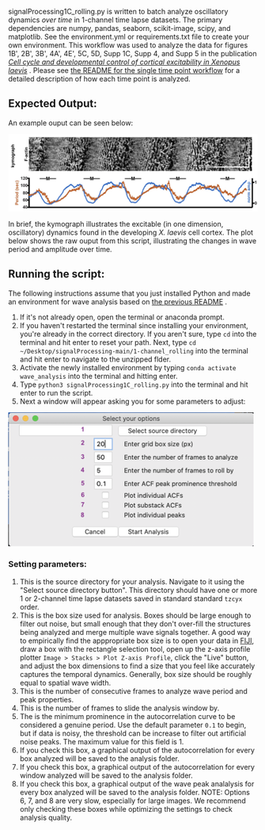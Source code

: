 signalProcessing1C_rolling.py is written to batch analyze oscillatory dynamics _over time_ in 1-channel time lapse datasets. The primary dependencies are numpy, pandas, seaborn, scikit-image, scipy, and matplotlib. See the environment.yml or requirements.txt file to create your own environment. This workflow was used to analyze the data for figures 1B', 2B', 3B', 4A', 4E', 5C, 5D, Supp 1C, Supp 4, and Supp 5 in the publication [_Cell cycle and developmental control of cortical excitability in Xenopus laevis_](https://www.biorxiv.org/content/10.1101/2022.02.11.480124v1 "Link to paper on BioRxiv") . Please see [the README for the single time point workflow](https://github.com/zacswider/waveAnalysis/tree/main/2-channel "Link to README") for a detailed description of how each time point is analyzed. 

## Expected Output:

An example ouput can be seen below:

![GitHub-Mark-Dark](https://github.com/zacswider/README_Images/blob/main/rollingOutput_light.jpg)

In brief, the kymograph illustrates the excitable (in one dimension, oscillatory) dynamics found in the developing _X. laevis_ cell cortex. The plot below shows the raw ouput from this script, illustrating the changes in wave period and amplitude over time. 

## Running the script:

The following instructions assume that you just installed Python and made an environment for wave analysis based on [the previous README](https://github.com/zacswider/waveAnalysis "Main README") .

1) If it's not already open, open the terminal or anaconda prompt.
2) If you haven't restarted the terminal since installing your environment, you're already in the correct directory. If you aren't sure, type `cd` into the terminal and hit enter to reset your path. Next, type `cd ~/Desktop/signalProcessing-main/1-channel_rolling` into the terminal and hit enter to navigate to the unzipped flder.
3) Activate the newly installed environment by typing `conda activate wave_analysis` into the terminal and hitting enter. 
4) Type `python3 signalProcessing1C_rolling.py` into the terminal and hit enter to run the script.
5) Next a window will appear asking you for some parameters to adjust:

<img width="496" alt="Example of rolling analysis GUI" src="https://github.com/zacswider/README_Images/blob/main/GUI_Rolling.png">

### Setting parameters:
1) This is the source directory for your analysis. Navigate to it using the "Select source directory button". This directory should have one or more 1 or 2-channel time lapse datasets saved in standard standard `tzcyx` order. 
2) This is the box size used for analysis. Boxes should be large enough to filter out noise, but small enough that they don't over-fill the structures being analyzed and merge multiple wave signals together. A good way to empirically find the apppropriate box size is to open your data in [FIJI](https://imagej.net/software/fiji/), draw a box with the rectangle selection tool, open up the z-axis profile plotter `Image > Stacks > Plot Z-axis Profile`, click the "Live" button, and adjust the box dimensions to find a size that you feel like accurately captures the temporal dynamics. Generally, box size should be roughly equal to spatial wave width. 
3) This is the number of consecutive frames to analyze wave period and peak properties.
4) This is the number of frames to slide the analysis window by.
5) The is the minimum prominence in the autocorrelation curve to be considered a genuine period. Use the default parameter `0.1` to begin, but if data is noisy, the threshold can be increase to filter out artificial noise peaks. The maximum value for this field is 1. 
6) If you check this box, a graphical output of the autocorrelation for every box analyzed will be saved to the analysis folder.
7) If you check this box, a graphical output of the autocorrelation for every window analyzed will be saved to the analysis folder.
8) If you check this box, a graphical output of the wave peak analalysis for every box analyzed will be saved to the analysis folder.
NOTE: Options 6, 7, and 8 are very slow, especially for large images. We recommend only checking these boxes while optimizing the settings to check analysis quality.
